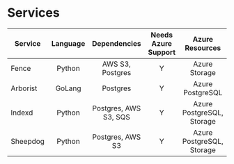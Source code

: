 # Services

| Service  |  Language     | Dependencies  |  Needs Azure Support | Azure Resources |
|----------|:-------------:|:-------------:|:--------------------:|:---------------:|
| Fence |  Python | AWS S3, Postgres | Y  | Azure Storage
| Arborist | GoLang | Postgres | Y | Azure PostgreSQL
| Indexd | Python | Postgres, AWS S3, SQS | Y | Azure PostgreSQL, Storage
| Sheepdog | Python | Postgres, AWS S3 | Y | Azure PostgreSQL, Storage